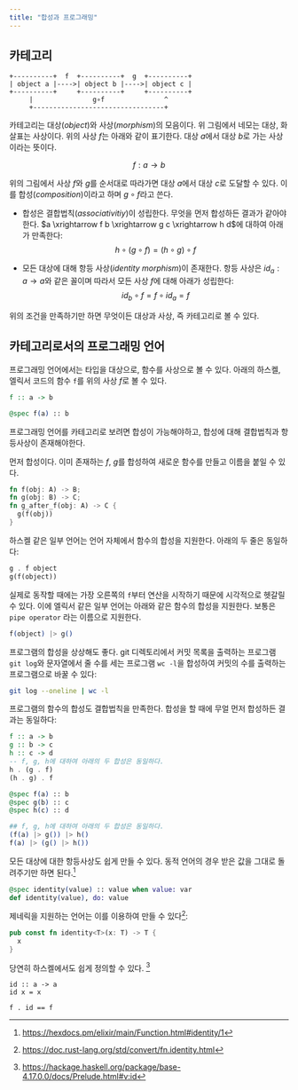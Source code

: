 ```yaml
---
title: "합성과 프로그래밍"
---
```



## 카테고리

```
+----------+  f  +----------+  g  +----------+
| object a |---->| object b |---->| object c |
+----------+     +----------+     +----------+
     |               g∘f               ^
     +---------------------------------+
```

카테고리는 대상(*object*)와 사상(*morphism*)의 모음이다.
위 그림에서 네모는 대상, 화살표는 사상이다.
위의 사상 $f$는 아래와 같이 표기한다. 대상 $a$에서 대상 $b$로 가는 사상이라는
뜻이다.

$$
f: a \rightarrow b
$$

위의 그림에서 사상 $f$와 $g$를 순서대로 따라가면 대상 $a$에서 대상 $c$로 도달할
수 있다. 이를 합성(*composition*)이라고 하며 $g \circ f$라고 쓴다. 

- 합성은 결합법칙(*associativitiy*)이 성립한다. 무엇을 먼저 합성하든 결과가 같아야한다.
  $a \xrightarrow f b \xrightarrow g c \xrightarrow h d$에 대하여 아래가
  만족한다:
  $$
  h \circ (g \circ f) = (h \circ g) \circ f
  $$

- 모든 대상에 대해 항등 사상(*identity morphism*)이 존재한다. 항등 사상은
  $id_a: a \rightarrow a$와 같은 꼴이며 따라서 모든 사상 $f$에 대해 아래가 성립한다:
  $$
  id_b \circ f = f \circ id_a = f
  $$

위의 조건을 만족하기만 하면 무엇이든 대상과 사상, 즉 카테고리로 볼 수 있다. 

## 카테고리로서의 프로그래밍 언어

프로그래밍 언어에서는 타입을 대상으로, 함수를 사상으로 볼 수 있다.
아래의 하스켈, 엘릭서 코드의 함수 `f`를 위의 사상 $f$로 볼 수 있다.

```haskell
f :: a -> b
```

```elixir
@spec f(a) :: b
````

프로그래밍 언어를 카테고리로 보려면 합성이 가능해야하고, 합성에 대해 결합법칙과
항등사상이 존재해야한다.

먼저 합성이다. 이미 존재하는 $f$, $g$를 합성하여 새로운 함수를 만들고 이름을
붙일 수 있다.

```rust
fn f(obj: A) -> B;
fn g(obj: B) -> C;
fn g_after_f(obj: A) -> C {
  g(f(obj))
}
```

하스켈 같은 일부 언어는 언어 자체에서 함수의 합성을 지원한다. 아래의 두 줄은
동일하다:

```haskell
g . f object
g(f(object))
```

실제로 동작할 때에는 가장 오른쪽의 `f`부터 연산을 시작하기 때문에 시각적으로
헷갈릴 수 있다. 이에 엘릭서 같은 일부 언어는 아래와 같은 함수의 합성을 지원한다.
보통은 `pipe operator` 라는 이름으로 지원한다.

```elixir
f(object) |> g()
```

프로그램의 합성을 상상해도 좋다. git 디렉토리에서 커밋 목록을 출력하는 프로그램
`git log`와 문자열에서 줄 수를 세는 프로그램 `wc -l`을 합성하여 커밋의 수를
출력하는 프로그램으로 바꿀 수 있다:

```bash
git log --oneline | wc -l
```

프로그램의 함수의 합성도 결합법칙을 만족한다. 합성을 할 때에 무얼 먼저 합성하든
결과는 동일하다:

```haskell
f :: a -> b
g :: b -> c
h :: c -> d
-- f, g, h에 대하여 아래의 두 합성은 동일하다.
h . (g . f)
(h . g) . f
```

```elixir
@spec f(a) :: b
@spec g(b) :: c
@spec h(c) :: d

## f, g, h에 대하여 아래의 두 합성은 동일하다.
(f(a) |> g()) |> h()
f(a) |> (g() |> h())
```

모든 대상에 대한 항등사상도 쉽게 만들 수 있다. 동적 언어의 경우 받은 값을 그대로
돌려주기만 하면 된다.[^1]

[^1]: https://hexdocs.pm/elixir/main/Function.html#identity/1

```elixir
@spec identity(value) :: value when value: var
def identity(value), do: value
```

제네릭을 지원하는 언어는 이를 이용하여 만들 수 있다[^2]:

[^2]: https://doc.rust-lang.org/std/convert/fn.identity.html

```rust
pub const fn identity<T>(x: T) -> T {
  x
}
```

당연히 하스켈에서도 쉽게 정의할 수 있다. [^3]

[^3]: https://hackage.haskell.org/package/base-4.17.0.0/docs/Prelude.html#v:id

```
id :: a -> a
id x = x

f . id == f
```